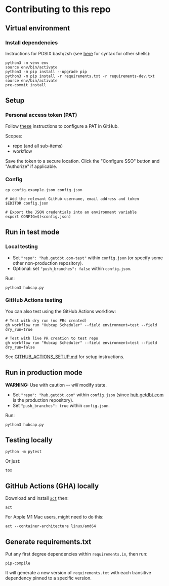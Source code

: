 # Contributing to this repo

## Virtual environment

### Install dependencies
Instructions for POSIX bash/zsh (see [here](https://docs.python.org/3/library/venv.html) for syntax for other shells):
```shell
python3 -m venv env
source env/bin/activate
python3 -m pip install --upgrade pip
python3 -m pip install -r requirements.txt -r requirements-dev.txt
source env/bin/activate
pre-commit install
```

## Setup

### Personal access token (PAT)

Follow [these](https://docs.github.com/en/authentication/keeping-your-account-and-data-secure/creating-a-personal-access-token) instructions to configure a PAT in GitHub.

Scopes:
- repo (and all sub-items)
- workflow

Save the token to a secure location. Click the "Configure SSO" button and "Authorize" if applicable.

### Config

```shell
cp config.example.json config.json

# Add the relevant GitHub username, email address and token
$EDITOR config.json

# Export the JSON credentials into an environment variable
export CONFIG=$(<config.json)
```

## Run in test mode

### Local testing
- Set `"repo": "hub.getdbt.com-test"` within `config.json` (or specify some other non-production repository).
- Optional: set `"push_branches": false` within `config.json`.

Run:
```shell
python3 hubcap.py
```

### GitHub Actions testing
You can also test using the GitHub Actions workflow:
```shell
# Test with dry run (no PRs created)
gh workflow run "Hubcap Scheduler" --field environment=test --field dry_run=true

# Test with live PR creation to test repo
gh workflow run "Hubcap Scheduler" --field environment=test --field dry_run=false
```

See [GITHUB_ACTIONS_SETUP.md](GITHUB_ACTIONS_SETUP.md) for setup instructions.

## Run in production mode

**WARNING:** Use with caution -- _will_ modify state.
- Set `"repo": "hub.getdbt.com"` within `config.json` (since [hub.getdbt.com](https://github.com/dbt-labs/hub.getdbt.com) is the production repository).
- Set `"push_branches": true` within `config.json`.

Run:
```shell
python3 hubcap.py
```

## Testing locally

```shell
python -m pytest
```

Or just:
```shell
tox
```

## GitHub Actions (GHA) locally

Download and install [`act`](https://github.com/nektos/act) then:

```shell
act
```

For Apple M1 Mac users, might need to do this:
```shell
act --container-architecture linux/amd64
```

## Generate requirements.txt

Put any first degree dependencies within `requirements.in`, then run:

```shell
pip-compile
```

It will generate a new version of `requirements.txt` with each transitive dependency pinned to a specific version.
